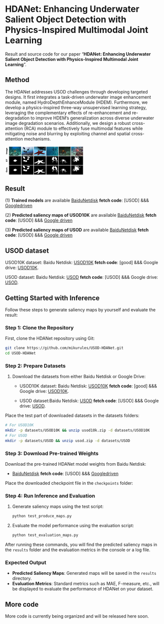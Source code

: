 # HDANet: Enhancing Underwater Salient Object Detection with Physics-Inspired Multimodal Joint Learning

Result and source code for our paper “**HDANet: Enhancing Underwater Salient Object Detection with Physics-Inspired Multimodal Joint Learning**”.

## Method
The HDANet addresses USOD challenges through developing targeted designs. It first integrates a task-driven underwater image enhancement module, named HydroDepthEnhanceModule (HDEM). Furthermore, we develop a physics-inspired three-way unsupervised learning strategy, leveraging the complementary effects of re-enhancement and re-degradation to improve HDEM’s generalization across diverse underwater image degradation scenarios. Additionally, we design a robust cross-attention (RCA) module to effectively fuse multimodal features while mitigating noise and blurring by exploiting channel and spatial cross-attention mechanisms. 

<img src="fig1.png" alt="fig1" style="zoom:25%;" />

## Result

(1) **Trained models** are available [BaiduNetdisk](https://pan.baidu.com/s/1nndmH18X_3c_PjJXLgSysw?pwd=USOD) **fetch code**: [USOD]  &&& [Googledriven](https://drive.google.com/drive/folders/1kDGGTYmwsDH3RCFBUFBJZDYUxpPpu4G4?usp=drive_link) 

(2) **Predicted saliency maps of USOD10K** are available [BaiduNetdisk](https://pan.baidu.com/s/1vV_ire7XziNdCtUe8E6U6w?pwd=USOD) **fetch code**: [USOD] &&& [Google driven](https://drive.google.com/drive/folders/16hrFMeNGnyWfdw2_14PZM0Rluivhoc3J?usp=drive_link)

(3) **Predicted saliency maps of USOD** are available [BaiduNetdisk](https://pan.baidu.com/s/1vV_ire7XziNdCtUe8E6U6w?pwd=USOD) **fetch code**: [USOD]  &&& [Google driven](https://drive.google.com/drive/folders/16hrFMeNGnyWfdw2_14PZM0Rluivhoc3J?usp=drive_link)

## USOD dataset

USOD10K dataset:  Baidu Netdisk: [USOD10K](https://pan.baidu.com/s/1edg2B9HjnHdEpmwnUOT0-w) **fetch code**: [good]  &&&  Google drive: [USOD10K](https://drive.google.com/file/d/1PH0PwKchXnkWwtAwbhNSW4utMCp5zer8/view?usp=sharing).

USOD dataset: Baidu Netdisk: [USOD](https://pan.baidu.com/s/1ZVkirn5pjuZoBRkShght3A?pwd=USOD) **fetch code**: [USOD]  &&&  Google drive: [USOD](https://drive.google.com/file/d/1aEaLMeU3c7zaagdo6NtWr462VXyBe79D/view?usp=sharing).


## Getting Started with Inference
Follow these steps to generate saliency maps by yourself and evaluate the result:

### Step 1: Clone the Repository
First, clone the HDANet repository using Git:
```bash
git clone https://github.com/mikurules/USOD-HDANet.git
cd USOD-HDANet
```

### Step 2: Prepare Datasets
1. Download the datasets from either Baidu Netdisk or Google Drive:
   - USOD10K dataset:  Baidu Netdisk: [USOD10K](https://pan.baidu.com/s/1edg2B9HjnHdEpmwnUOT0-w) **fetch code**: [good]  &&&  Google drive: [USOD10K](https://drive.google.com/file/d/1PH0PwKchXnkWwtAwbhNSW4utMCp5zer8/view?usp=sharing).
   
   - USOD dataset:Baidu Netdisk: [USOD](https://pan.baidu.com/s/1ZVkirn5pjuZoBRkShght3A?pwd=USOD) **fetch code**: [USOD]  &&&  Google drive: [USOD](https://drive.google.com/file/d/1aEaLMeU3c7zaagdo6NtWr462VXyBe79D/view?usp=sharing).
   

Place the test part of downloaded datasets in the datasets folders:
```bash
# For USOD10K
mkdir -p datasets/USOD10K && unzip usod10k.zip -d datasets/USOD10K
# For USOD
mkdir -p datasets/USOD && unzip usod.zip -d datasets/USOD
```

### Step 3: Download Pre-trained Weights
Download the pre-trained HDANet model weights from Baidu Netdisk:
-  [BaiduNetdisk](https://pan.baidu.com/s/1nndmH18X_3c_PjJXLgSysw?pwd=USOD) **fetch code**: [USOD]  &&& [Googledriven](https://drive.google.com/drive/folders/1kDGGTYmwsDH3RCFBUFBJZDYUxpPpu4G4?usp=drive_link) 

Place the downloaded checkpoint file in the `checkpoints` folder:

### Step 4: Run Inference and Evaluation
1. Generate saliency maps using the test script:
   ```bash
   python test_produce_maps.py
   ```

2. Evaluate the model performance using the evaluation script:
   ```bash
   python test_evaluation_maps.py
   ```

After running these commands, you will find the predicted saliency maps in the `results` folder and the evaluation metrics in the console or a log file.

### Expected Output
- **Predicted Saliency Maps**: Generated maps will be saved in the `results` directory.
- **Evaluation Metrics**: Standard metrics such as MAE, F-measure, etc., will be displayed to evaluate the performance of HDANet on your dataset.

## More code
More code is currently being organized and will be released here soon.

